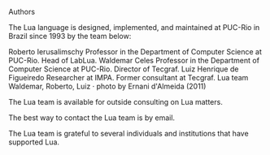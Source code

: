 Authors

The Lua language is designed, implemented, and maintained at PUC-Rio in Brazil since 1993 by the team below:

Roberto Ierusalimschy
Professor in the Department of Computer Science at PUC-Rio.
Head of LabLua.
Waldemar Celes
Professor in the Department of Computer Science at PUC-Rio.
Director of Tecgraf.
Luiz Henrique de Figueiredo
Researcher at IMPA. Former consultant at Tecgraf.
Lua team
Waldemar, Roberto, Luiz · photo by Ernani d'Almeida (2011)

The Lua team is available for outside consulting on Lua matters.

The best way to contact the Lua team is by email.

The Lua team is grateful to several individuals and institutions that have supported Lua.

